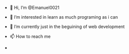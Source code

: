 - 👋 Hi, I’m @Emanuel0021
- 👀 I’m interested in learn as much programing as i can
- 🌱 I’m currently just in the beguining of web development

- 📫 How to reach me 
- 

<!---
Emanuel0021/Emanuel0021 is a ✨ special ✨ repository because its `README.md` (this file) appears on your GitHub profile.
You can click the Preview link to take a look at your changes.
--->

